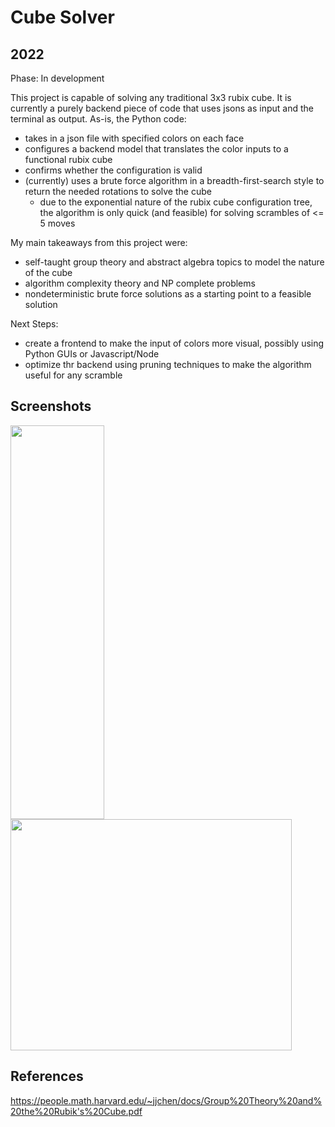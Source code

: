 # Cube Solver
## 2022

Phase: In development

This project is capable of solving any traditional 3x3 rubix cube. It is currently a purely backend piece of code that uses jsons as input and the terminal as output. As-is, the Python code:

- takes in a json file with specified colors on each face
- configures a backend model that translates the color inputs to a functional rubix cube
- confirms whether the configuration is valid
- (currently) uses a brute force algorithm in a breadth-first-search style to return the needed rotations to solve the cube
  - due to the exponential nature of the rubix cube configuration tree, the algorithm is only quick (and feasible) for solving scrambles of <= 5 moves


My main takeaways from this project were:

- self-taught group theory and abstract algebra topics to model the nature of the cube
- algorithm complexity theory and NP complete problems
- nondeterministic brute force solutions as a starting point to a feasible solution

Next Steps:
- create a frontend to make the input of colors more visual, possibly using Python GUIs or Javascript/Node
- optimize thr backend using pruning techniques to make the algorithm useful for any scramble

## Screenshots

<img width="150" height = "630" src="https://user-images.githubusercontent.com/90010213/147861550-fa9141ed-304f-426b-818f-9e14e502ec47.png"> <img width="450" height="370" src="https://user-images.githubusercontent.com/90010213/147861559-1c2c6a25-efb4-4ef4-8109-b29821a77068.png">

## References
https://people.math.harvard.edu/~jjchen/docs/Group%20Theory%20and%20the%20Rubik's%20Cube.pdf

